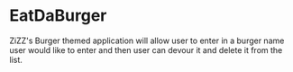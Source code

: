 # EatDaBurger

ZiZZ's Burger themed application will allow user to enter in a burger name user would like to enter and then user can devour it and delete it from the list.

